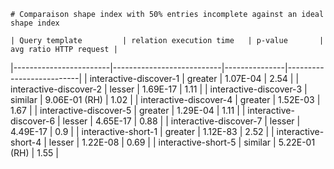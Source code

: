 
    # Comparaison shape index with 50% entries incomplete against an ideal shape index
    
    | Query template         | relation execution time   | p-value       |   avg ratio HTTP request |
|------------------------|---------------------------|---------------|--------------------------|
| interactive-discover-1 | greater                   | 1.07E-04      |                     2.54 |
| interactive-discover-2 | lesser                    | 1.69E-17      |                     1.11 |
| interactive-discover-3 | similar                   | 9.06E-01 (RH) |                     1.02 |
| interactive-discover-4 | greater                   | 1.52E-03      |                     1.67 |
| interactive-discover-5 | greater                   | 1.29E-04      |                     1.11 |
| interactive-discover-6 | lesser                    | 4.65E-17      |                     0.88 |
| interactive-discover-7 | lesser                    | 4.49E-17      |                     0.9  |
| interactive-short-1    | greater                   | 1.12E-83      |                     2.52 |
| interactive-short-4    | lesser                    | 1.22E-08      |                     0.69 |
| interactive-short-5    | similar                   | 5.22E-01 (RH) |                     1.55 |
    